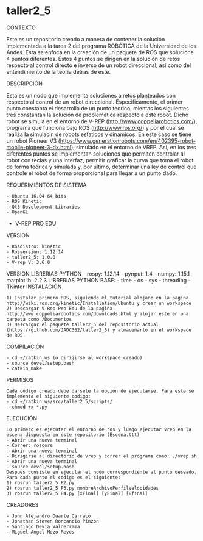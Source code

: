 # taller2_5
CONTEXTO

Este es un repositorio creado a manera de contener la solución implementada a la tarea 2 del programa ROBÓTICA de la Universidad de los Andes. Esta se enfoca en la creación de un paquete de ROS que solucione 4 puntos diferentes. Estos 4 puntos se dirigen en la solución de retos respecto al control directo e inverso de un robot direccional, así como del entendimiento de la teoría detras de este.

DESCRIPCIÓN

Esta es un nodo que implementa soluciones a retos planteados con respecto al control de un robot direccional. Especificamente, el primer punto constanta el desarrollo de un punto teorico, mientas los siguientes tres constantan la solución de problematica respecto a este robot. Dicho robot se simula en el entorno de V-REP (http://www.coppeliarobotics.com/), programa que funciona bajo ROS (http://www.ros.org/) y por el cual se realiza la simulacin de robots estaticos y dinamicos. En este caso se tiene un robot Pioneer V3 (https://www.generationrobots.com/en/402395-robot-mobile-pioneer-3-dx.html), simulado en el entorno de VREP. Así, en los tres diferentes puntos se implementan soluciones que permiten controlar al robot con teclas y una interfaz, permitir graficar la curva que toma el robot de forma teórica y simulada y, por último, determinar una ley de control que controle el robot de forma proporcional para llegar a un punto dado.

REQUERIMIENTOS DE SISTEMA

	- Ubuntu 16.04 64 bits
	- ROS Kinetic
	- Qt5 Development Libraries
	- OpenGL
  - V-REP PRO EDU

VERSION

	- Rosdistro: kinetic
	- Rosversion: 1.12.14
	- taller2_5: 1.0.0
  	- V-rep V: 3.6.0
	
VERSION LIBRERIAS PYTHON
	- rospy: 1.12.14
	- pynput: 1.4
  	- numpy: 1.15.1
	- matplotlib: 2.2.3
LIBRERIAS PYTHON BASE:
	- time
	- os
	- sys
	- threading
	- TKinter
INSTALACIÓN

	1) Instalar primero ROS, siguiendo el tutorial alojado en la pagina http://wiki.ros.org/kinetic/Installation/Ubuntu y crear un workspace
	2) Descargar V-Rep Pro Edu de la pagina http://www.coppeliarobotics.com/downloads.html y alojar este en una carpeta como /Documentos
	3) Descargar el paquete taller2_5 del repositorio actual (https://github.com/JADC362/taller2_5) y almacenarlo en el workspace de ROS. 
				
COMPILACIÓN

	- cd ~/catkin_ws (o dirijirse al workspace creado)
	- source devel/setup.bash
	- catkin_make
PERMISOS

	Cada código creado debe darsele la opción de ejecutarse. Para este se implementa el siguiente codigo:
	- cd ~/catkin_ws/src/taller2_5/scripts/
	- chmod +x *.py 

EJECUCIÓN

	Lo primero es ejecutar el entorno de ros y luego ejecutar vrep en la escena dispuesta en este repositorio (Escena.ttt)
	- Abrir una nueva terminal
	- Correr: roscore
	- Abrir una nueva terminal
  	- Dirigirse al directorio de vrep y correr el programa como: ./vrep.sh
  	- Abrir una nueva terminal
	- source devel/setup.bash
	Despues consiste en ejecutar el nodo correspondiente al punto deseado. Para cada punto el codigo es el siguiente:
	1) rosrun taller2_5 P2.py
  	2) rosrun taller2_5 P3.py nombreArchivoPerfilVelocidades
  	3) rosrun taller2_5 P4.py [xFinal] [yFinal] [θfinal]
	
CREADORES

	- John Alejandro Duarte Carraco
	- Jonathan Steven Roncancio Pinzon
	- Santiago Devia Valderrama
	- Miguel Angel Mozo Reyes
